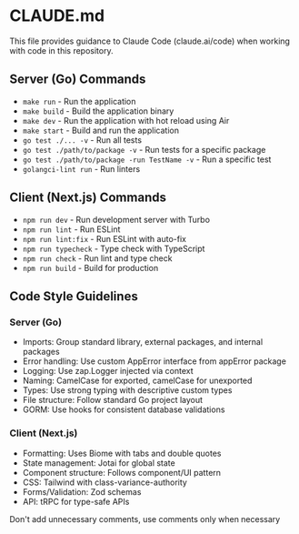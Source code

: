 # CLAUDE.md

This file provides guidance to Claude Code (claude.ai/code) when working with code in this repository.

## Server (Go) Commands
- `make run` - Run the application
- `make build` - Build the application binary
- `make dev` - Run the application with hot reload using Air
- `make start` - Build and run the application
- `go test ./... -v` - Run all tests
- `go test ./path/to/package -v` - Run tests for a specific package
- `go test ./path/to/package -run TestName -v` - Run a specific test
- `golangci-lint run` - Run linters

## Client (Next.js) Commands
- `npm run dev` - Run development server with Turbo
- `npm run lint` - Run ESLint
- `npm run lint:fix` - Run ESLint with auto-fix
- `npm run typecheck` - Type check with TypeScript
- `npm run check` - Run lint and type check
- `npm run build` - Build for production

## Code Style Guidelines
### Server (Go)
- Imports: Group standard library, external packages, and internal packages
- Error handling: Use custom AppError interface from appError package
- Logging: Use zap.Logger injected via context
- Naming: CamelCase for exported, camelCase for unexported
- Types: Use strong typing with descriptive custom types
- File structure: Follow standard Go project layout
- GORM: Use hooks for consistent database validations

### Client (Next.js)
- Formatting: Uses Biome with tabs and double quotes
- State management: Jotai for global state
- Component structure: Follows component/UI pattern
- CSS: Tailwind with class-variance-authority
- Forms/Validation: Zod schemas
- API: tRPC for type-safe APIs

Don't add unnecessary comments, use comments only when necessary
